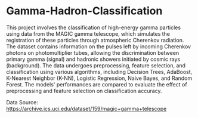 # Gamma-Hadron-Classification
 This project involves the classification of high-energy gamma particles using data from the MAGIC gamma telescope, which simulates the registration of these particles through atmospheric Cherenkov radiation. The dataset contains information on the pulses left by incoming Cherenkov photons on photomultiplier tubes, allowing the discrimination between primary gamma (signal) and hadronic showers initiated by cosmic rays (background). The data undergoes preprocessing, feature selection, and classification using various algorithms, including Decision Trees, AdaBoost, K-Nearest Neighbor (K-NN), Logistic Regression, Naive Bayes, and Random Forest. The models' performances are compared to evaluate the effect of preprocessing and feature selection on classification accuracy.

Data Source: https://archive.ics.uci.edu/dataset/159/magic+gamma+telescope

